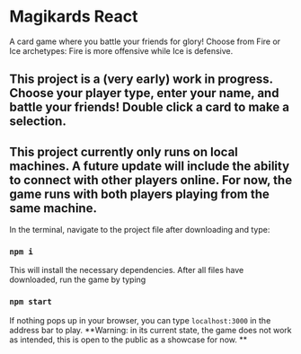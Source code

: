 # Magikards React
A card game where you battle your friends for glory! Choose from Fire or Ice archetypes: Fire is more offensive while Ice is defensive. 

## This project is a (very early) work in progress. Choose your player type, enter your name, and battle your friends! Double click a card to make a selection. 


## This project currently only runs on local machines. A future update will include the ability to connect with other players online. For now, the game runs with both players playing from the same machine. 

In the terminal, navigate to the project file after downloading and type:
### `npm i`

This will install the necessary dependencies. After all files have downloaded, run the game by typing 

### `npm start`

If nothing pops up in your browser, you can type `localhost:3000` in the address bar to play. 
**Warning: in its current state, the game does not work as intended, this is open to the public as a showcase for now. **
